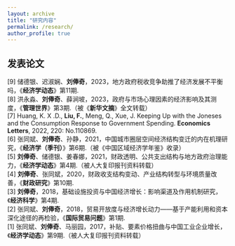 ```yaml
---
layout: archive
title: "研究内容"
permalink: /research/
author_profile: true
---
```


<!--
{% if author.googlescholar %}
  You can also find my articles on <u><a href="{{author.googlescholar}}">my Google Scholar profile</a>.</u>
{% endif %}

{% include base_path %}

{% for post in site.research reversed %}
  {% include archive-single.html %}
{% endfor %}
-->

## 发表论文

[9] 储德银、迟淑娴、**刘俸奇**，2023，地方政府税收竞争助推了经济发展不平衡吗，《**经济学动态**》第11期.<br>
[8] 洪永淼、**刘俸奇**、薛涧坡，2023，政府与市场心理因素的经济影响及其测度，《**管理世界**》第3期.（被《**新华文摘**》全文转载）<br>
[7] Huang, K. X .D., **Liu, F.**, Meng, Q., Xue, J. Keeping Up with the Joneses and the Consumption Response to Government Spending. **Economics Letters**, 2022, 220: No.110869.<br>
[6] 张同斌、**刘俸奇**、孙静，2021，中国城市圈层空间经济结构变迁的内在机理研究，《**经济学（季刊）**》第6期.（被《中国区域经济学年鉴》收录）<br>
[5] **刘俸奇**、储德银、姜春娜，2021，财政透明、公共支出结构与地方政府治理能力，《**经济学动态**》第4期.（被人大复印报刊资料转载）<br>
[4] **刘俸奇**、张同斌，2020，财政收支结构变动、产业结构转型与环境质量改善，《**财政研究**》第10期.<br>
[3] **刘俸奇**，2018，基础设施投资与中国经济增长：影响渠道及作用机制研究，《**经济科学**》第4期.<br>
[2] 张同斌、**刘俸奇**，2018，贸易开放度与经济增长动力——基于产能利用和资本深化途径的再检验，《**国际贸易问题**》第1期.<br>
[1] 张同斌、**刘俸奇**、马丽园，2017，补贴、要素价格扭曲与中国工业企业增长，《**经济学动态**》第9期.（被人大复印报刊资料转载）<br>



